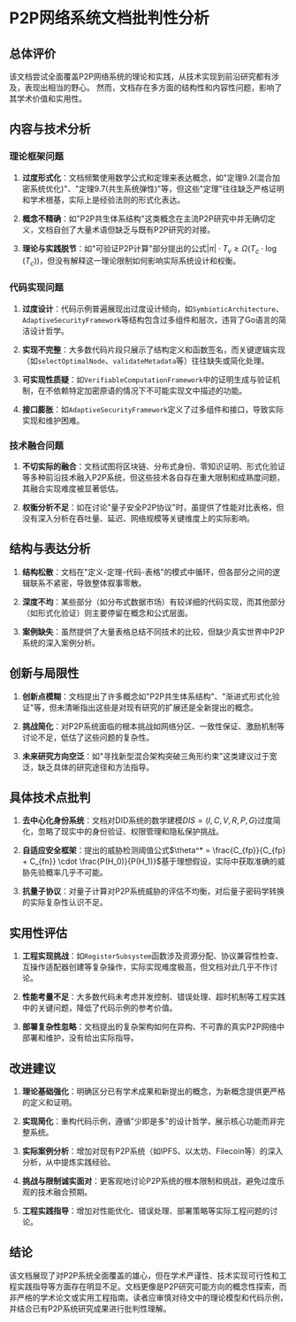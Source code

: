 
# P2P网络系统文档批判性分析

## 总体评价

该文档尝试全面覆盖P2P网络系统的理论和实践，从技术实现到前沿研究都有涉及，表现出相当的野心。
然而，文档存在多方面的结构性和内容性问题，影响了其学术价值和实用性。

## 内容与技术分析

### 理论框架问题

1. **过度形式化**：文档频繁使用数学公式和定理来表达概念，如"定理9.2(混合加密系统优化)"、"定理9.7(共生系统弹性)"等，但这些"定理"往往缺乏严格证明和学术根基，实际上是经验法则的形式化表达。

2. **概念不精确**：如"P2P共生体系结构"这类概念在主流P2P研究中并无确切定义，文档自创了大量术语但缺乏与既有P2P研究的对接。

3. **理论与实践脱节**：如"可验证P2P计算"部分提出的公式$|\pi| \cdot T_v \geq \Omega(T_c \cdot \log(T_c))$，但没有解释这一理论限制如何影响实际系统设计和权衡。

### 代码实现问题

1. **过度设计**：代码示例普遍展现出过度设计倾向，如`SymbioticArchitecture`、`AdaptiveSecurityFramework`等结构包含过多组件和层次，违背了Go语言的简洁设计哲学。

2. **实现不完整**：大多数代码片段只展示了结构定义和函数签名，而关键逻辑实现（如`selectOptimalNode`、`validateMetadata`等）往往缺失或简化处理。

3. **可实现性质疑**：如`VerifiableComputationFramework`中的证明生成与验证机制，在不依赖特定加密原语的情况下不可能实现文中描述的功能。

4. **接口膨胀**：如`AdaptiveSecurityFramework`定义了过多组件和接口，导致实际实现和维护困难。

### 技术融合问题

1. **不切实际的融合**：文档试图将区块链、分布式身份、零知识证明、形式化验证等多种前沿技术融入P2P系统，但这些技术各自存在重大限制和成熟度问题，其融合实现难度被显著低估。

2. **权衡分析不足**：如在讨论"量子安全P2P协议"时，虽提供了性能对比表格，但没有深入分析在吞吐量、延迟、网络规模等关键维度上的实际影响。

## 结构与表达分析

1. **结构松散**：文档在"定义-定理-代码-表格"的模式中循环，但各部分之间的逻辑联系不紧密，导致整体叙事零散。

2. **深度不均**：某些部分（如分布式数据市场）有较详细的代码实现，而其他部分（如形式化验证）则主要停留在概念和公式层面。

3. **案例缺失**：虽然提供了大量表格总结不同技术的比较，但缺少真实世界中P2P系统的深入案例分析。

## 创新与局限性

1. **创新点模糊**：文档提出了许多概念如"P2P共生体系结构"、"渐进式形式化验证"等，但未清晰指出这些是对现有研究的扩展还是全新提出的概念。

2. **挑战简化**：对P2P系统面临的根本挑战如网络分区、一致性保证、激励机制等讨论不足，低估了这些问题的复杂性。

3. **未来研究方向空泛**：如"寻找新型混合架构突破三角形约束"这类建议过于宽泛，缺乏具体的研究途径和方法指导。

## 具体技术点批判

1. **去中心化身份系统**：文档对DID系统的数学建模$DIS = (I, C, V, R, P, G)$过度简化，忽略了现实中的身份验证、权限管理和隐私保护挑战。

2. **自适应安全框架**：提出的威胁检测阈值公式$\theta^* = \frac{C_{fp}}{C_{fp} + C_{fn}} \cdot \frac{P(H_0)}{P(H_1)}$基于理想假设，实际中获取准确的威胁先验概率几乎不可能。

3. **抗量子协议**：对量子计算对P2P系统威胁的评估不均衡，对后量子密码学转换的实际复杂性认识不足。

## 实用性评估

1. **工程实现挑战**：如`RegisterSubsystem`函数涉及资源分配、协议兼容性检查、互操作适配器创建等复杂操作，实际实现难度极高，但文档对此几乎不作讨论。

2. **性能考量不足**：大多数代码未考虑并发控制、错误处理、超时机制等工程实践中的关键问题，降低了代码示例的参考价值。

3. **部署复杂性忽略**：文档提出的复杂架构如何在异构、不可靠的真实P2P网络中部署和维护，没有给出实际指导。

## 改进建议

1. **理论基础强化**：明确区分已有学术成果和新提出的概念，为新概念提供更严格的定义和证明。

2. **实现简化**：重构代码示例，遵循"少即是多"的设计哲学，展示核心功能而非完整系统。

3. **实际案例分析**：增加对现有P2P系统（如IPFS、以太坊、Filecoin等）的深入分析，从中提炼实践经验。

4. **挑战与限制诚实面对**：更客观地讨论P2P系统的根本限制和挑战，避免过度乐观的技术融合预期。

5. **工程实践指导**：增加对性能优化、错误处理、部署策略等实际工程问题的讨论。

## 结论

该文档展现了对P2P系统全面覆盖的雄心，但在学术严谨性、技术实现可行性和工程实践指导等方面存在明显不足。文档更像是P2P研究可能方向的概念性探索，而非严格的学术论文或实用工程指南。读者应审慎对待文中的理论模型和代码示例，并结合已有P2P系统研究成果进行批判性理解。
